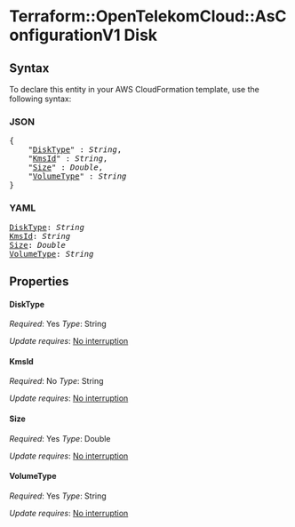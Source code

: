 # Terraform::OpenTelekomCloud::AsConfigurationV1 Disk

## Syntax

To declare this entity in your AWS CloudFormation template, use the following syntax:

### JSON

<pre>
{
    "<a href="#disktype" title="DiskType">DiskType</a>" : <i>String</i>,
    "<a href="#kmsid" title="KmsId">KmsId</a>" : <i>String</i>,
    "<a href="#size" title="Size">Size</a>" : <i>Double</i>,
    "<a href="#volumetype" title="VolumeType">VolumeType</a>" : <i>String</i>
}
</pre>

### YAML

<pre>
<a href="#disktype" title="DiskType">DiskType</a>: <i>String</i>
<a href="#kmsid" title="KmsId">KmsId</a>: <i>String</i>
<a href="#size" title="Size">Size</a>: <i>Double</i>
<a href="#volumetype" title="VolumeType">VolumeType</a>: <i>String</i>
</pre>

## Properties

#### DiskType

_Required_: Yes
_Type_: String

_Update requires_: [No interruption](https://docs.aws.amazon.com/AWSCloudFormation/latest/UserGuide/using-cfn-updating-stacks-update-behaviors.html#update-no-interrupt)

#### KmsId

_Required_: No
_Type_: String

_Update requires_: [No interruption](https://docs.aws.amazon.com/AWSCloudFormation/latest/UserGuide/using-cfn-updating-stacks-update-behaviors.html#update-no-interrupt)

#### Size

_Required_: Yes
_Type_: Double

_Update requires_: [No interruption](https://docs.aws.amazon.com/AWSCloudFormation/latest/UserGuide/using-cfn-updating-stacks-update-behaviors.html#update-no-interrupt)

#### VolumeType

_Required_: Yes
_Type_: String

_Update requires_: [No interruption](https://docs.aws.amazon.com/AWSCloudFormation/latest/UserGuide/using-cfn-updating-stacks-update-behaviors.html#update-no-interrupt)

